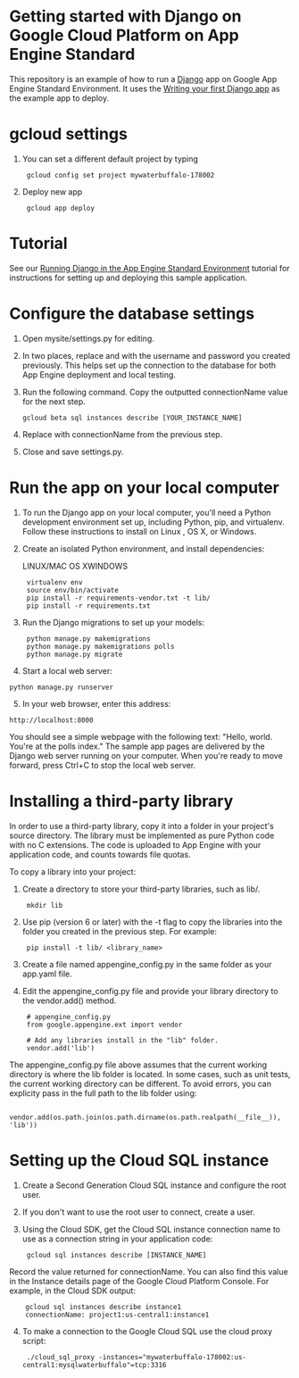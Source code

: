 # Getting started with Django on Google Cloud Platform on App Engine Standard

This repository is an example of how to run a [Django](https://www.djangoproject.com/) 
app on Google App Engine Standard Environment. It uses the 
[Writing your first Django app](https://docs.djangoproject.com/en/1.9/intro/tutorial01/) as the 
example app to deploy.

# gcloud settings

1. You can set a different default project by typing

        gcloud config set project mywaterbuffalo-178002

2. Deploy new app

        gcloud app deploy

# Tutorial
See our [Running Django in the App Engine Standard Environment](https://cloud.google.com/python/django/appengine) tutorial for instructions for setting up and deploying this sample application.


# Configure the database settings

1. Open mysite/settings.py for editing.
2. In two places, replace <your-database-user> and <your-database-password> with the username and password you created previously. This helps set up the connection to the database for both App Engine deployment and local testing.
3. Run the following command. Copy the outputted connectionName value for the next step.

    `gcloud beta sql instances describe [YOUR_INSTANCE_NAME]`

4. Replace <your-cloudsql-connection-string> with connectionName from the previous step.
5. Close and save settings.py.

# Run the app on your local computer

1. To run the Django app on your local computer, you'll need a Python development environment set up, including Python, pip, and virtualenv. Follow these instructions to install on Linux , OS X, or Windows.
2. Create an isolated Python environment, and install dependencies:

    LINUX/MAC OS XWINDOWS

        virtualenv env
        source env/bin/activate
        pip install -r requirements-vendor.txt -t lib/
        pip install -r requirements.txt


3. Run the Django migrations to set up your models:

        python manage.py makemigrations
        python manage.py makemigrations polls
        python manage.py migrate

4. Start a local web server:

`python manage.py runserver`

5. In your web browser, enter this address:

`http://localhost:8000`

You should see a simple webpage with the following text: "Hello, world. You're at the polls index." The sample app pages are delivered by the Django web server running on your computer. When you're ready to move forward, press Ctrl+C to stop the local web server.

# Installing a third-party library

In order to use a third-party library, copy it into a folder in your project's source directory. The library must be implemented as pure Python code with no C extensions. The code is uploaded to App Engine with your application code, and counts towards file quotas.

To copy a library into your project:

1. Create a directory to store your third-party libraries, such as lib/.

        mkdir lib

2. Use pip (version 6 or later) with the -t <directory> flag to copy the libraries into the folder you created in the previous step. For example:

        pip install -t lib/ <library_name>

3. Create a file named appengine_config.py in the same folder as your app.yaml file.

4. Edit the appengine_config.py file and provide your library directory to the vendor.add() method.

        # appengine_config.py
        from google.appengine.ext import vendor

        # Add any libraries install in the "lib" folder.
        vendor.add('lib')

The appengine_config.py file above assumes that the current working directory is where the lib folder is located. In some cases, such as unit tests, the current working directory can be different. To avoid errors, you can explicity pass in the full path to the lib folder using:

        vendor.add(os.path.join(os.path.dirname(os.path.realpath(__file__)), 'lib'))

# Setting up the Cloud SQL instance

1. Create a Second Generation Cloud SQL instance and configure the root user.
2. If you don't want to use the root user to connect, create a user.
3. Using the Cloud SDK, get the Cloud SQL instance connection name to use as a connection string in your application code:

        gcloud sql instances describe [INSTANCE_NAME]

Record the value returned for connectionName. You can also find this value in the Instance details page of the Google Cloud Platform Console. For example, in the Cloud SDK output:

        gcloud sql instances describe instance1
        connectionName: project1:us-central1:instance1

4. To make a connection to the Google Cloud SQL use the cloud proxy script:

        ./cloud_sql_proxy -instances="mywaterbuffalo-178002:us-central1:mysqlwaterbuffalo"=tcp:3316

